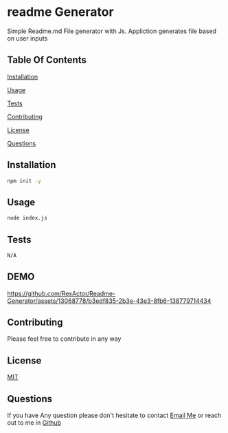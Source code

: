 # readme Generator

  Simple Readme.md File generator with Js. Appliction generates file based on user inputs

  ## Table Of Contents
  [Installation](https://github.com/RexActor/Readme-Generator#Installation)

  [Usage](https://github.com/RexActor/Readme-Generator#Usage)

  [Tests](https://github.com/RexActor/Readme-Generator#Tests)

  [Contributing](https://github.com/RexActor/Readme-Generator#Contributing)

  [License](https://github.com/RexActor/Readme-Generator#License)

  [Questions](https://github.com/RexActor/Readme-Generator#Questions)




  ## Installation

  ```bash
  npm init -y
  ```

  ## Usage
  ```bash
  node index.js
  ```

  ## Tests
  ```bash
  N/A
  ```


## DEMO

https://github.com/RexActor/Readme-Generator/assets/13068778/b3edf835-2b3e-43e3-8fb6-138779714434



  ## Contributing
  Please feel free to contribute in any way


  ## License
  [MIT](https://choosealicense.com/licenses/MIT)


  ## Questions

  If you have Any question please don't hesitate to contact
 [Email Me](mailto:bobsters.lol@gmail.com) or reach out to me in 
 [Github](https://github.com/RexActor)

